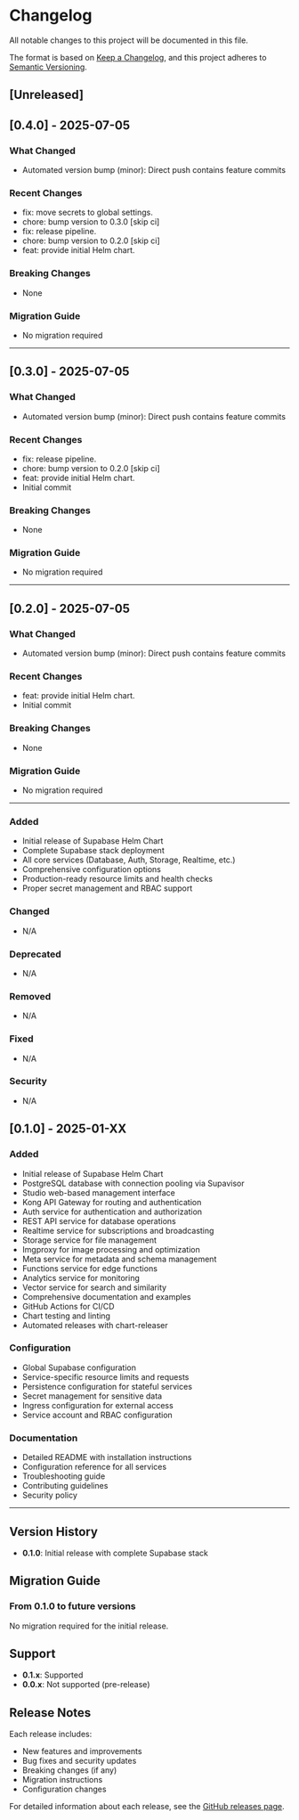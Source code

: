 # Changelog

All notable changes to this project will be documented in this file.

The format is based on [Keep a Changelog](https://keepachangelog.com/en/1.0.0/),
and this project adheres to [Semantic Versioning](https://semver.org/spec/v2.0.0.html).

## [Unreleased]
## [0.4.0] - 2025-07-05

### What Changed
- Automated version bump (minor): Direct push contains feature commits

### Recent Changes
- fix: move secrets to global settings.
- chore: bump version to 0.3.0 [skip ci]
- fix: release pipeline.
- chore: bump version to 0.2.0 [skip ci]
- feat: provide initial Helm chart.

### Breaking Changes
- None

### Migration Guide
- No migration required

---

## [0.3.0] - 2025-07-05

### What Changed
- Automated version bump (minor): Direct push contains feature commits

### Recent Changes
- fix: release pipeline.
- chore: bump version to 0.2.0 [skip ci]
- feat: provide initial Helm chart.
- Initial commit

### Breaking Changes
- None

### Migration Guide
- No migration required

---

## [0.2.0] - 2025-07-05

### What Changed
- Automated version bump (minor): Direct push contains feature commits

### Recent Changes
- feat: provide initial Helm chart.
- Initial commit

### Breaking Changes
- None

### Migration Guide
- No migration required

---


### Added
- Initial release of Supabase Helm Chart
- Complete Supabase stack deployment
- All core services (Database, Auth, Storage, Realtime, etc.)
- Comprehensive configuration options
- Production-ready resource limits and health checks
- Proper secret management and RBAC support

### Changed
- N/A

### Deprecated
- N/A

### Removed
- N/A

### Fixed
- N/A

### Security
- N/A

## [0.1.0] - 2025-01-XX

### Added
- Initial release of Supabase Helm Chart
- PostgreSQL database with connection pooling via Supavisor
- Studio web-based management interface
- Kong API Gateway for routing and authentication
- Auth service for authentication and authorization
- REST API service for database operations
- Realtime service for subscriptions and broadcasting
- Storage service for file management
- Imgproxy for image processing and optimization
- Meta service for metadata and schema management
- Functions service for edge functions
- Analytics service for monitoring
- Vector service for search and similarity
- Comprehensive documentation and examples
- GitHub Actions for CI/CD
- Chart testing and linting
- Automated releases with chart-releaser

### Configuration
- Global Supabase configuration
- Service-specific resource limits and requests
- Persistence configuration for stateful services
- Secret management for sensitive data
- Ingress configuration for external access
- Service account and RBAC configuration

### Documentation
- Detailed README with installation instructions
- Configuration reference for all services
- Troubleshooting guide
- Contributing guidelines
- Security policy

---

## Version History

- **0.1.0**: Initial release with complete Supabase stack

## Migration Guide

### From 0.1.0 to future versions

No migration required for the initial release.

## Support

- **0.1.x**: Supported
- **0.0.x**: Not supported (pre-release)

## Release Notes

Each release includes:
- New features and improvements
- Bug fixes and security updates
- Breaking changes (if any)
- Migration instructions
- Configuration changes

For detailed information about each release, see the [GitHub releases page](https://github.com/wayli-app/supabase-helm/releases).